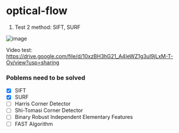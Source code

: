 # optical-flow
1) Test 2 method: SIFT, SURF

![image](https://user-images.githubusercontent.com/45755087/117583371-fdd3e100-b130-11eb-80dd-f939028ef0ca.png)


Video test: https://drive.google.com/file/d/10xzBH3hG21_A4IeWZ1g3uI9jLxM-T-Ov/view?usp=sharing

### Poblems need to be solved

- [x] SIFT
- [x] SURF
- [ ] Harris Corner Detector
- [ ] Shi-Tomasi Corner Detector 
- [ ] Binary Robust Independent Elementary Features
- [ ] FAST Algorithm 
